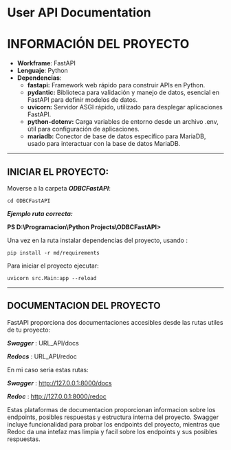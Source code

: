 # User API Documentation

# INFORMACIÓN DEL PROYECTO

- **Workframe**: FastAPI
- **Lenguaje**: Python
- **Dependencias**: 
    - **fastapi:** Framework web rápido para construir APIs en Python.
    - **pydantic:** Biblioteca para validación y manejo de datos, esencial en FastAPI para definir modelos de datos.
    - **uvicorn:** Servidor ASGI rápido, utilizado para desplegar aplicaciones FastAPI.
    - **python-dotenv:** Carga variables de entorno desde un archivo .env, útil para configuración de aplicaciones.
    - **mariadb:** Conector de base de datos específico para MariaDB, usado para interactuar con la base de datos MariaDB.
---
## INICIAR EL PROYECTO:

Moverse a la carpeta ***ODBCFastAPI***:

```
cd ODBCFastAPI
```
***Ejemplo ruta correcta:***

**PS D:\Programacion\Python Projects\ODBCFastAPI>**

Una vez en la ruta instalar dependencias del proyecto, usando : 
```
pip install -r md/requirements
```

Para iniciar el proyecto ejecutar: 

```
uvicorn src.Main:app --reload
```
---
## DOCUMENTACION DEL PROYECTO

FastAPI proporciona dos documentaciones accesibles desde las rutas utiles de tu proyecto:

***Swagger*** : URL_API/docs

***Redocs*** : URL_API/redoc

En mi caso seria estas rutas:

***Swagger*** : http://127.0.0.1:8000/docs

***Redoc*** : http://127.0.0.1:8000/redoc

Estas plataformas de documentacion proporcionan informacion sobre los endpoints, posibles respuestas y estructura interna del proyecto. Swagger incluye funcionalidad para probar los endpoints del proyecto, mientras que Redoc da una intefaz mas limpia y facil sobre los endpoints y sus posibles respuestas.

